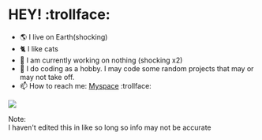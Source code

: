 # HEY! :trollface:
<!-- 
**What-ever-this-is/what-ever-this-is** is a ✨ _special_ ✨ repository because its `README.md` (this file) appears on your GitHub profile.

Here are some ideas to get you started:

- 🔭 I’m currently working on ...
- 🌱 I’m currently learning ...
- 👯 I’m looking to collaborate on ...
- 🤔 I’m looking for help with ...
- 💬 Ask me about ...
- 📫 How to reach me: ...
- 😄 Pronouns: ...
- ⚡ Fun fact: ...
-->
- 🌎 I live on Earth(shocking)
- 🐈 I like cats
- 🔭 I am currently working on nothing (shocking x2)
- 🎈 I do coding as a hobby. I may code some random projects that may or may not take off.
- 📫 How to reach me: [Myspace](https://yuchestart.github.io/Contact-Me/) :trollface:
<img src="./rickrolll.gif">

Note:<br>
I haven't edited this in like so long so info may not be accurate
